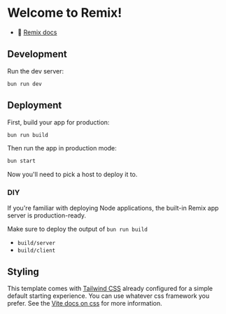 # Welcome to Remix!

- 📖 [Remix docs](https://remix.run/docs)

## Development

Run the dev server:

```shellscript
bun run dev
```

## Deployment

First, build your app for production:

```sh
bun run build
```

Then run the app in production mode:

```sh
bun start
```

Now you'll need to pick a host to deploy it to.

### DIY

If you're familiar with deploying Node applications, the built-in Remix app server is
production-ready.

Make sure to deploy the output of `bun run build`

- `build/server`
- `build/client`

## Styling

This template comes with [Tailwind CSS](https://tailwindcss.com/) already configured for a simple
default starting experience. You can use whatever css framework you prefer. See the
[Vite docs on css](https://vitejs.dev/guide/features.html#css) for more information.
